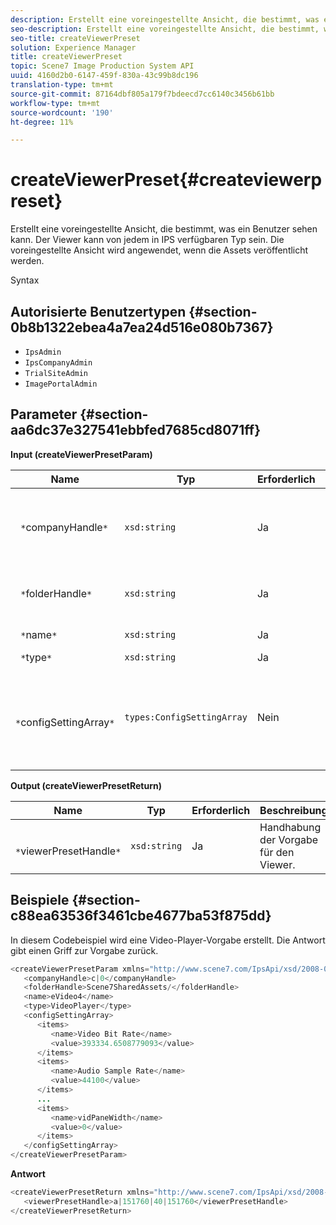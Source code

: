 ```yaml
---
description: Erstellt eine voreingestellte Ansicht, die bestimmt, was ein Benutzer sehen kann. Der Viewer kann von jedem in IPS verfügbaren Typ sein. Die voreingestellte Ansicht wird angewendet, wenn die Assets veröffentlicht werden.
seo-description: Erstellt eine voreingestellte Ansicht, die bestimmt, was ein Benutzer sehen kann. Der Viewer kann von jedem in IPS verfügbaren Typ sein. Die voreingestellte Ansicht wird angewendet, wenn die Assets veröffentlicht werden.
seo-title: createViewerPreset
solution: Experience Manager
title: createViewerPreset
topic: Scene7 Image Production System API
uuid: 4160d2b0-6147-459f-830a-43c99b8dc196
translation-type: tm+mt
source-git-commit: 87164dbf805a179f7bdeecd7cc6140c3456b61bb
workflow-type: tm+mt
source-wordcount: '190'
ht-degree: 11%

---
```



# createViewerPreset{#createviewerpreset}

Erstellt eine voreingestellte Ansicht, die bestimmt, was ein Benutzer sehen kann. Der Viewer kann von jedem in IPS verfügbaren Typ sein. Die voreingestellte Ansicht wird angewendet, wenn die Assets veröffentlicht werden.

Syntax

## Autorisierte Benutzertypen {#section-0b8b1322ebea4a7ea24d516e080b7367}

* `IpsAdmin`
* `IpsCompanyAdmin`
* `TrialSiteAdmin`
* `ImagePortalAdmin`

## Parameter {#section-aa6dc37e327541ebbfed7685cd8071ff}

**Input (createViewerPresetParam)**

| Name | Typ | Erforderlich | Beschreibung |
|---|---|---|---|
| ` *`companyHandle`*` | `xsd:string` | Ja | Das Handle der Firma, die die Viewer-Vorgaben und -Elemente enthält. |
| ` *`folderHandle`*` | `xsd:string` | Ja | Das Handle des Ordners, der die Assets enthält. |
| ` *`name`*` | `xsd:string` | Ja | Viewer-Name. |
| ` *`type`*` | `xsd:string` | Ja | Viewer-Typ. |
| ` *`configSettingArray`*` | `types:ConfigSettingArray` | Nein | Ein Array, das Namen, Werte und Griffe von Bildern enthält, auf die Sie Vorgaben anwenden. |

**Output (createViewerPresetReturn)**

| Name | Typ | Erforderlich | Beschreibung |
|---|---|---|---|
| ` *`viewerPresetHandle`*` | `xsd:string` | Ja | Handhabung der Vorgabe für den Viewer. |

## Beispiele {#section-c88ea63536f3461cbe4677ba53f875dd}

In diesem Codebeispiel wird eine Video-Player-Vorgabe erstellt. Die Antwort gibt einen Griff zur Vorgabe zurück.

```java
<createViewerPresetParam xmlns="http://www.scene7.com/IpsApi/xsd/2008-01-15">
   <companyHandle>c|0</companyHandle>
   <folderHandle>Scene7SharedAssets/</folderHandle>
   <name>eVideo4</name>
   <type>VideoPlayer</type>
   <configSettingArray>
      <items>
         <name>Video Bit Rate</name>
         <value>393334.6508779093</value>
      </items>
      <items>
         <name>Audio Sample Rate</name>
         <value>44100</value>
      </items>
      ...
      <items>
         <name>vidPaneWidth</name>
         <value>0</value>
      </items>
   </configSettingArray>
</createViewerPresetParam>
```

**Antwort**

```java
<createViewerPresetReturn xmlns="http://www.scene7.com/IpsApi/xsd/2008-01-15">
   <viewerPresetHandle>a|151760|40|151760</viewerPresetHandle>
</createViewerPresetReturn>
```

